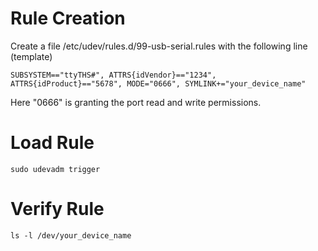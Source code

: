 # Rule Creation
Create a file /etc/udev/rules.d/99-usb-serial.rules with the following line (template)
```
SUBSYSTEM=="ttyTHS#", ATTRS{idVendor}=="1234", ATTRS{idProduct}=="5678", MODE="0666", SYMLINK+="your_device_name"
```
Here "0666" is granting the port read and write permissions.

# Load Rule
```
sudo udevadm trigger
```

# Verify Rule
```
ls -l /dev/your_device_name
```

